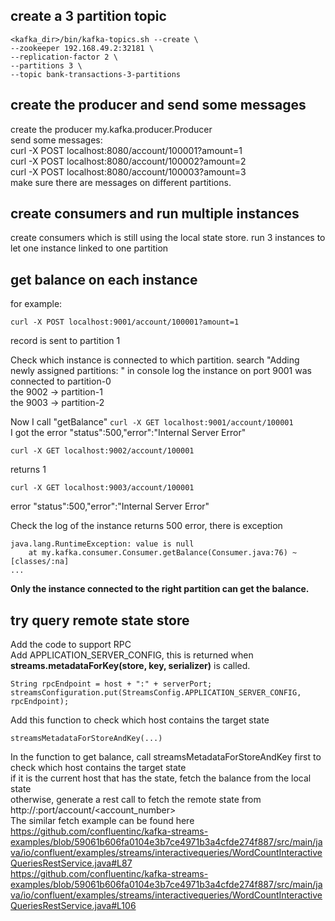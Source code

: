 
## create a 3 partition topic
```
<kafka_dir>/bin/kafka-topics.sh --create \
--zookeeper 192.168.49.2:32181 \
--replication-factor 2 \
--partitions 3 \
--topic bank-transactions-3-partitions
```

## create the producer and send some messages 
create the producer my.kafka.producer.Producer  
send some messages:  
curl -X POST localhost:8080/account/100001?amount=1  
curl -X POST localhost:8080/account/100002?amount=2  
curl -X POST localhost:8080/account/100003?amount=3  
make sure there are messages on different partitions.  

## create consumers and run multiple instances 
create consumers which is still using the local state store.
run 3 instances to let one instance linked to one partition

## get balance on each instance
for example:
```
curl -X POST localhost:9001/account/100001?amount=1
```
record is sent to partition 1

Check which instance is connected to which partition. search "Adding newly assigned partitions: " in console log
the instance on port 9001 was connected to partition-0  
the 9002 -> partition-1  
the 9003 -> partition-2 

Now I call "getBalance" ```curl -X GET localhost:9001/account/100001```  
I got the error "status":500,"error":"Internal Server Error"

```
curl -X GET localhost:9002/account/100001
```
returns 1

```
curl -X GET localhost:9003/account/100001
```
error "status":500,"error":"Internal Server Error"

Check the log of the instance returns 500 error, there is exception
```
java.lang.RuntimeException: value is null
	at my.kafka.consumer.Consumer.getBalance(Consumer.java:76) ~[classes/:na]
...
```

**Only the instance connected to the right partition can get the balance.**

## try query remote state store
Add the code to support RPC  
Add APPLICATION_SERVER_CONFIG, this is returned when **streams.metadataForKey(store, key, serializer)** is called. 
```
String rpcEndpoint = host + ":" + serverPort;
streamsConfiguration.put(StreamsConfig.APPLICATION_SERVER_CONFIG, rpcEndpoint);
```
Add this function to check which host contains the target state
```
streamsMetadataForStoreAndKey(...)
```
In the function to get balance, call streamsMetadataForStoreAndKey first to check which host contains the target state  
if it is the current host that has the state, fetch the balance from the local state  
otherwise, generate a rest call to fetch the remote state from http://<host>:port/account/<account_number>  
The similar fetch example can be found here
https://github.com/confluentinc/kafka-streams-examples/blob/59061b606fa0104e3b7ce4971b3a4cfde274f887/src/main/java/io/confluent/examples/streams/interactivequeries/WordCountInteractiveQueriesRestService.java#L87  
https://github.com/confluentinc/kafka-streams-examples/blob/59061b606fa0104e3b7ce4971b3a4cfde274f887/src/main/java/io/confluent/examples/streams/interactivequeries/WordCountInteractiveQueriesRestService.java#L106

